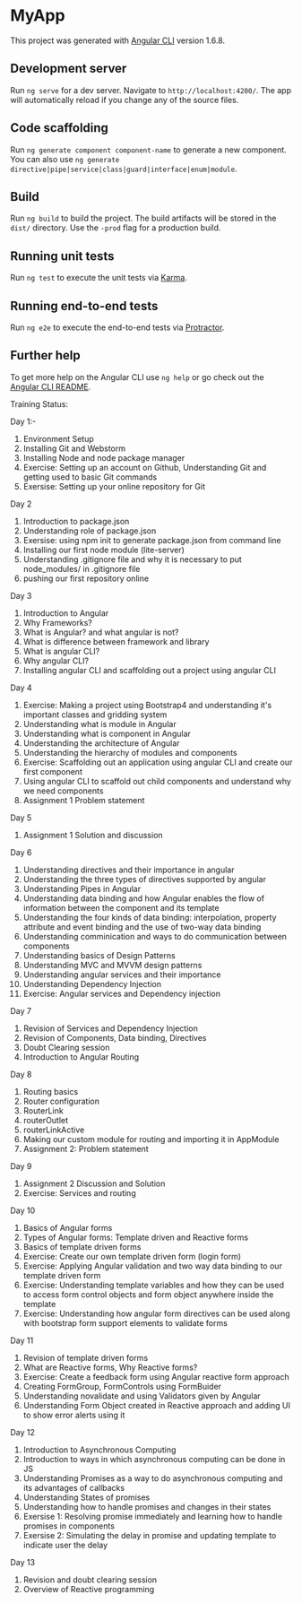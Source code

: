# MyApp

This project was generated with [Angular CLI](https://github.com/angular/angular-cli) version 1.6.8.

## Development server

Run `ng serve` for a dev server. Navigate to `http://localhost:4200/`. The app will automatically reload if you change any of the source files.

## Code scaffolding

Run `ng generate component component-name` to generate a new component. You can also use `ng generate directive|pipe|service|class|guard|interface|enum|module`.

## Build

Run `ng build` to build the project. The build artifacts will be stored in the `dist/` directory. Use the `-prod` flag for a production build.

## Running unit tests

Run `ng test` to execute the unit tests via [Karma](https://karma-runner.github.io).

## Running end-to-end tests

Run `ng e2e` to execute the end-to-end tests via [Protractor](http://www.protractortest.org/).

## Further help

To get more help on the Angular CLI use `ng help` or go check out the [Angular CLI README](https://github.com/angular/angular-cli/blob/master/README.md).

Training Status:

Day 1:-
1. Environment Setup
2. Installing Git and Webstorm
3. Installing Node and node package manager
4. Exercise: Setting up an account on Github, Understanding Git and getting used to basic Git commands
5. Exersise: Setting up your online repository for Git

Day 2
1. Introduction to package.json
2. Understanding role of package.json
3. Exersise: using npm init to generate package.json from command line
4. Installing our first node module (lite-server)
5. Understanding .gitignore file and why it is necessary to put node_modules/ in .gitignore file
6. pushing our first repository online

Day 3
1. Introduction to Angular
2. Why Frameworks?
3. What is Angular? and what angular is not?
4. What is difference between framework and library
5. What is angular CLI?
6. Why angular CLI?
7. Installing angular CLI and scaffolding out a project using angular CLI

Day 4
1. Exercise: Making a project using Bootstrap4 and understanding it's important classes and gridding system
2. Understanding what is module in Angular
3. Understanding what is component in Angular
4. Understanding the architecture of Angular
5. Understanding the hierarchy of modules and components
6. Exercise: Scaffolding out an application using angular CLI and create our first component
7. Using angular CLI to scaffold out child components and understand why we need components
8. Assignment 1 Problem statement

Day 5
1. Assignment 1 Solution and discussion

Day 6
1. Understanding directives and their importance in angular
2. Understanding the three types of directives supported by angular
3. Understanding Pipes in Angular
4. Understanding data binding and how Angular enables the flow of information between the component and its template
5. Understanding the four kinds of data binding: interpolation, property attribute and event binding and the use of two-way data binding
6. Understanding comminication and ways to do communication between components
7. Understanding basics of Design Patterns
8. Understanding MVC and MVVM design patterns
9. Understanding angular services and their importance
10. Understanding Dependency Injection
11. Exercise: Angular services and Dependency injection

Day 7
1. Revision of Services and Dependency Injection
2. Revision of Components, Data binding, Directives
3. Doubt Clearing session
4. Introduction to Angular Routing

Day 8
1. Routing basics
2. Router configuration
3. RouterLink
4. routerOutlet
5. routerLinkActive
6. Making our custom module for routing and importing it in AppModule
7. Assignment 2: Problem statement

Day 9
1. Assignment 2 Discussion and Solution
2. Exercise: Services and routing

Day 10
1. Basics of Angular forms
2. Types of Angular forms: Template driven and Reactive forms
3. Basics of template driven forms
4. Exercise: Create our own template driven form (login form)
5. Exercise: Applying Angular validation and two way data binding to our template driven form
6. Exercise: Understanding template variables and how they can be used to access form control objects and form object anywhere inside the template
7. Exercise: Understanding how angular form directives can be used along with bootstrap form support elements to validate forms

Day 11
1. Revision of template driven forms
2. What are Reactive forms, Why Reactive forms?
3. Exercise: Create a feedback form using Angular reactive form approach 
4. Creating FormGroup, FormControls using FormBuider
5. Understanding novalidate and using Validators given by Angular
6. Understanding Form Object created in Reactive approach and adding UI to show error alerts using it

Day 12
1. Introduction to Asynchronous Computing
2. Introduction to ways in which asynchronous computing can be done in JS
3. Understanding Promises as a way to do asynchronous computing and its advantages of callbacks
4. Understanding States of promises
5. Understanding how to handle promises and changes in their states
6. Exersise 1: Resolving promise immediately and learning how to handle promises in components
7. Exersise 2: Simulating the delay in promise and updating template to indicate user the delay

Day 13
1. Revision and doubt clearing session
2. Overview of Reactive programming
